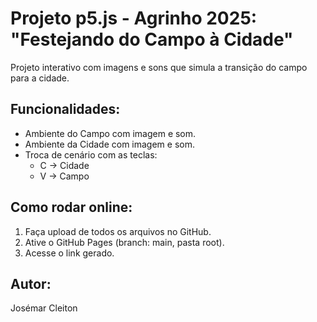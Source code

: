 # Projeto p5.js - Agrinho 2025: "Festejando do Campo à Cidade"

Projeto interativo com imagens e sons que simula a transição do campo para a cidade.

## Funcionalidades:
- Ambiente do Campo com imagem e som.
- Ambiente da Cidade com imagem e som.
- Troca de cenário com as teclas:
  - C → Cidade
  - V → Campo

## Como rodar online:
1. Faça upload de todos os arquivos no GitHub.
2. Ative o GitHub Pages (branch: main, pasta root).
3. Acesse o link gerado.

## Autor:
Josémar Cleiton
